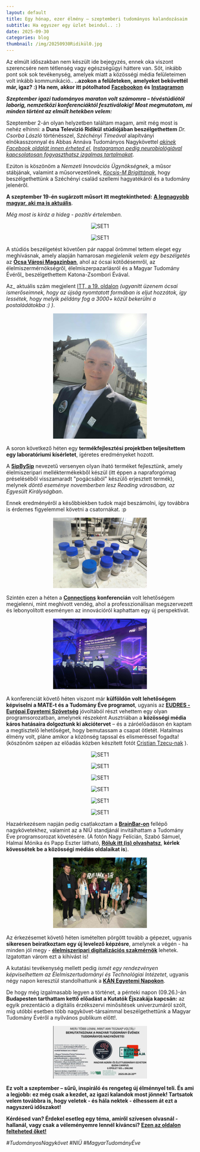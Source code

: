 ```yaml
---
layout: default
title: Egy hónap, ezer élmény – szeptemberi tudományos kalandozásaim
subtitle: Ha egyszer egy üzlet beindul.. :)
date: 2025-09-30 
categories: blog
thumbnail: /img/20250930Ridikül0.jpg
---
```


Az elmúlt időszakban nem készült ide bejegyzés, ennek oka viszont szerencsére nem tétlenség vagy egészségügyi háttere van. Sőt, inkább pont sok sok tevékenység, amelyek miatt a közösségi média felületeimen volt inkább kommunikáció..
**..azokon a felületeken, amelyeket bekövettél már, igaz? :) Ha nem, akkor itt pótolhatod** [**Facebookon**](https://www.facebook.com/profile.php?id=61575576670042) **és** [**Instagramon**](https://www.instagram.com/boncsibalazs_tudomanynagykovet/)

_**Szeptember igazi tudományos maraton volt számomra – tévéstúdiótól laborig, nemzetközi konferenciáktól fesztiválokig! Most megmutatom, mi minden történt az elmúlt hetekben velem:**_


Szeptember 2-án olyan helyzetben találtam magam, amit még most is nehéz elhinni: a **Duna Televízió Ridikül stúdiójában beszélgethettem** _Dr. Csorba László_ történésszel, _Széchényi Tímeával_ alapítványi elnökasszonnyal és Abbas Annáva Tudományos Nagykövettel  [_akinek Facebook oldalát innen érheted el_](https://www.facebook.com/profile.php?id=61577872302727),  [_Instagramon pedig neurobiológiával kapcsolatosan fogyaszthatsz izgalmas tartalmakat_](https://www.instagram.com/anna.anoir/).

Ezúton is köszönöm a _Nemzeti Innovációs Ügynökségnek_, a műsor stábjának, valamint a műsorvezetőnek, [_Kocsis-M Brigittának_](https://kocsismbrigitta.hu/), hogy beszélgethettünk a Széchényi család szellemi hagyatékáról és a tudomány jelenéről.


**A szeptember 19-én sugárzott műsort itt megtekintheted:** [**A legnagyobb magyar, aki ma is aktuális**](https://mediaklikk.hu/eletmod/video/2025/09/19/ridikul-a-legnagyobb-magyar-aki-ma-is-aktualis). 

_Még most is kiráz a hideg - pozitív értelemben._

<p align="center">
  <img src="/img/20250930Ridikül1.jpg" alt="SET1" style="max-width:50%;">
</p>

<p align="center">
  <img src="/img/20250930Ridikül2.jpg" alt="SET1" style="max-width:50%;">
</p>

A stúdiós beszélgetést követően pár nappal örömmel tettem eleget egy meghívásnak, amely alapján hamarosan _megjelenik velem egy beszélgetés_ az [**Ócsa Városi Magazinban**](https://ocsa.hu/ocsa-varosi-magazin), ahol az ócsai kötődésemről, az élelmiszermérnökségről, élelmiszerpazarlásról és a Magyar Tudomány Évéről_ beszélgethettem Katona-Zsombori Évával.

Az_ aktuális szám megjelent [ITT, a 19. oldalon](https://ocsa.hu/magazin/2025.-oktoberi-szam_112923.pdf) _(ugyanitt üzenem ócsai ismerőseimnek, hogy az újság nyomtatott formában is eljut hozzátok, így lessétek, hogy melyik példány fog a 3000+ közül bekerülni a postaládátokba :) )_.

<p align="center">
  <img src="/img/20250930Egressy.jpg" alt="SET1" style="max-width:50%;">
</p>


A soron következő héten egy **termékfejlesztési projektben teljesítettem egy laboratóriumi kísérletet**, ígéretes eredményeket hozott. 

A [**SipBySip**](https://www.campdenbri.hu/palyazatok/eitfoodsolution2025.php) nevezetű versenyen olyan iható terméket fejlesztünk, amely élelmiszeripari melléktermékekből készül (itt éppen a napraforgómag préseléséből visszamaradt "pogácsából" készülő erjesztett termék), melynek _döntő eseménye novemberben lesz Reading városában, az Egyesült Királyságban_. 

Ennek eredményéről a későbbiekben tudok majd beszámolni, így továbbra is érdemes figyelemmel követni a csatornákat. :p



<p align="center">
  <img src="/img/20250930SBS.jpg" alt="SET1" style="max-width:50%;">
</p>

Szintén ezen a héten a [**Connections**](https://innoweek.hu/en/connexions/) **konferencián** volt lehetőségem megjelenni, mint meghívott vendég, ahol a professzionálisan megszervezett és lebonyolított eseményen az innovációról kaphattam egy új perspektívát. 

<p align="center">
  <img src="/img/20250930Connextions.jpg" alt="SET1" style="max-width:50%;">
</p>

A konferenciát követő héten viszont már **külföldön volt lehetőségem képviselni a MATE-t és a Tudomány Éve programot**, ugyanis az [**EUDRES - Európai Egyetemi Szövetség**](https://eudres.eu/intensive-ill-2025) jóvoltából részt vehettem egy olyan programsorozatban, amelynek részeként Ausztriában a **közösségi média káros hatásaira dolgoztunk ki akciótervet** – és a záróelőadáson én kaptam a megtisztelő lehetőséget, hogy bemutassam a csapat ötletét. Hatalmas élmény volt, pláne amikor a közönség tapssal és elismeréssel fogadta!
(köszönöm szépen az előadás közben készített fotót [Cristian Tzecu-nak](https://www.facebook.com/CristianTzecu/) ).

<p align="center">
  <img src="/img/20250930Stpölten1.jpg" alt="SET1" style="max-width:50%;">
</p>

<p align="center">
  <img src="/img/20250930Stpölten2.jpg" alt="SET1" style="max-width:50%;">
</p>

<p align="center">
  <img src="/img/20250930Stpölten3.jpg" alt="SET1" style="max-width:50%;">
</p>

<p align="center">
  <img src="/img/20250930Stpölten4.jpg" alt="SET1" style="max-width:50%;">
</p>

<p align="center">
  <img src="/img/20250930Stpölten5.jpg" alt="SET1" style="max-width:50%;">
</p>

<p align="center">
  <img src="/img/20250930Stpölten6.jpg" alt="SET1" style="max-width:50%;">
</p>


Hazaérkezésem napján pedig csatlakoztam a [**BrainBar-on**](https://brainbar.com/ez-tortent-a-2025-os-brain-baron) fellépő nagykövetekhez, valamint az a NIÜ standjánál invitálhattam a Tudomány Éve programsorozat követésére.
(A fotón Nagy Felícián, Szabó Sámuel, Halmai Mónika és Papp Eszter látható, [**Róluk itt (is) olvashatsz**](https://tudomanyeve.hu/tudomanyos-nagykovetek), **kérlek kövessétek be a közösségi médiás oldalaikat is**).

<p align="center">
  <img src="/img/20250930BrainBar.jpg" alt="SET1" style="max-width:50%;">
</p>

Az érkezésemet követő héten ismételten pörgött tovább a gépezet, ugyanis **sikeresen beiratkoztam egy új levelező képzésre**, amelynek a végén - ha minden jól megy - [**élelmiszeripari digitalizációs szakmérnök**](https://oig.uni-mate.hu/%C3%A9lelmiszeripari-digitaliz%C3%A1ci%C3%B3s-szakm%C3%A9rn%C3%B6k-szakir%C3%A1ny%C3%BA-tov%C3%A1bbk%C3%A9pz%C3%A9si-szak) lehetek. Izgatottan várom ezt a kihívást is!

A kutatási tevékenység mellett pedig _ismét egy rendezvényen képviselhettem az Élelmiszertudományi és Technológiai Intézetet_, ugyanis négy napon keresztül standolhattunk a [**KÁN Egyetemi Napokon**](https://kan.uni-mate.hu/h%C3%ADr/-/content-viewer/trad%C3%ADci%C3%B3-%C3%A9s-innov%C3%A1ci%C3%B3-szakma-%C3%A9s-sz%C3%B3rakoz%C3%A1s-40-ezren-a-k%C3%A1n-egyetemi-napokon/20123).


De hogy még izgalmasabb legyen a történet, a pénteki napon (09.26.)-án **Budapesten tarthattam kettő előadást a Kutatók Éjszakája kapcsán:** az egyik prezentáció a digitális érzékszervi minősítések univerzumáról szólt, míg utóbbi esetben több nagykövet-társaimmal beszélgethettünk a Magyar Tudomány Évéről a nyilvános publikum előtt!.

<p align="center">
  <img src="/img/20250930Kutatókéjszakája.jpg" alt="SET1" style="max-width:50%;">
</p>

**Ez volt a szeptember – sűrű, inspiráló és rengeteg új élménnyel teli. És ami a legjobb: ez még csak a kezdet, az igazi kalandok most jönnek! Tartsatok velem továbbra is, hogy veletek - és hála nektek - élhessem át ezt a nagyszerű időszakot!**


**Kérdésed van? Érdekel esetleg egy téma, amiről szívesen olvasnál - hallanál, vagy csak a véleményemre lennél kíváncsi? [Ezen az oldalon felteheted őket!](https://www.facebook.com/profile.php?id=61575576670042)**

*#TudományosNagykövet #NIÜ #MagyarTudományÉve*


